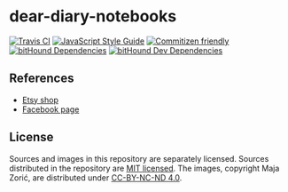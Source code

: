 # dear-diary-notebooks

[![Travis CI][travis_badge]][travis] [![JavaScript Style Guide][standard_badge]][standard] [![Commitizen friendly][commitizen_badge]][commitizen] [![bitHound Dependencies][bithound_dependencies_badge]][bithound_dependencies] [![bitHound Dev Dependencies][bithound_dev_dependencies_badge]][bithound_dev_dependencies]

## References

- [Etsy shop][etsy]
- [Facebook page][facebook]

## License

Sources and images in this repository are separately licensed. Sources
distributed in the repository are [MIT licensed][license]. The images, copyright
Maja Zorić, are distributed under [CC-BY-NC-ND 4.0][by_nc_nd].

[etsy]: https://www.etsy.com/shop/DearDiaryNotebooks
[facebook]: https://www.facebook.com/Dear-Diary-notebooks-1091463840900095

[license]: LICENSE
[by_nc_nd]: https://creativecommons.org/licenses/by-nc-nd/4.0/

[bithound_dependencies]: https://www.bithound.io/github/langri-sha/dear-diary-notebooks/master/dependencies/npm
[bithound_dependencies_badge]: https://www.bithound.io/github/langri-sha/dear-diary-notebooks/badges/dependencies.svg
[bithound_dev_dependencies]: https://www.bithound.io/github/langri-sha/dear-diary-notebooks/master/dependencies/npm
[bithound_dev_dependencies_badge]: https://www.bithound.io/github/langri-sha/dear-diary-notebooks/badges/devDependencies.svg
[commitizen]: http://commitizen.github.io/cz-cli/
[commitizen_badge]: https://img.shields.io/badge/commitizen-friendly-brightgreen.svg
[standard]: http://standardjs.com/
[standard_badge]: https://img.shields.io/badge/code_style-standard-brightgreen.svg
[travis]: https://travis-ci.org/langri-sha/dear-diary-notebooks
[travis_badge]: https://travis-ci.org/langri-sha/dear-diary-notebooks.svg
